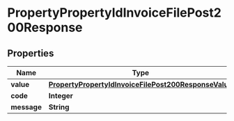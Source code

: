 

# PropertyPropertyIdInvoiceFilePost200Response


## Properties

| Name | Type | Description | Notes |
|------------ | ------------- | ------------- | -------------|
|**value** | [**PropertyPropertyIdInvoiceFilePost200ResponseValue**](PropertyPropertyIdInvoiceFilePost200ResponseValue.md) |  |  [optional] |
|**code** | **Integer** |  |  [optional] |
|**message** | **String** |  |  [optional] |




